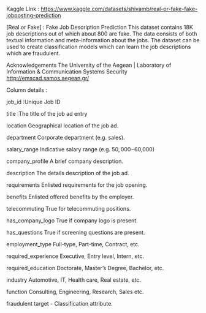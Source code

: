 Kaggle LInk : https://www.kaggle.com/datasets/shivamb/real-or-fake-fake-jobposting-prediction


[Real or Fake] : Fake Job Description Prediction
This dataset contains 18K job descriptions out of which about 800 are fake. The data consists of both textual information and meta-information about the jobs. The dataset can be used to create classification models which can learn the job descriptions which are fraudulent.

Acknowledgements
The University of the Aegean | Laboratory of Information & Communication Systems Security
http://emscad.samos.aegean.gr/

Column details :

job_id :Unique Job ID

title :The title of the job ad entry


location
Geographical location of the job ad.

department
Corporate department (e.g. sales).

salary_range
Indicative salary range (e.g. $50,000-$60,000)

company_profile
A brief company description.

description
The details description of the job ad.

requirements
Enlisted requirements for the job opening.

benefits
Enlisted offered benefits by the employer.

telecommuting
True for telecommuting positions.

has_company_logo
True if company logo is present.

has_questions
True if screening questions are present.

employment_type
Full-type, Part-time, Contract, etc.

required_experience
Executive, Entry level, Intern, etc.

required_education
Doctorate, Master’s Degree, Bachelor, etc.

industry
Automotive, IT, Health care, Real estate, etc.

function
Consulting, Engineering, Research, Sales etc.

fraudulent
target - Classification attribute.
